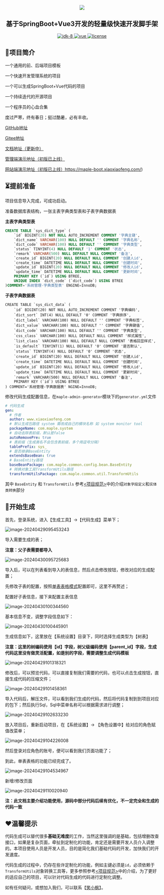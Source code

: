 <div align="center">
	<img src="https://image.xiaoxiaofeng.site/blog/2024/04/15/xxf-20240415111508.svg?xxfjava">
    <h2>
        基于SpringBoot+Vue3开发的轻量级快速开发脚手架
    </h3>
	<p align="center">
        <a target="_blank" href="https://www.oracle.com/java/technologies/javase/javase-jdk8-downloads.html">
            <img src="https://image.xiaoxiaofeng.site/blog/2024/04/17/xxf-20240417134430.png?xxfjava" alt="jdk-8" />
        </a>
		<a href="https://v3.vuejs.org/" target="_blank">
			<img src="https://image.xiaoxiaofeng.site/blog/2024/04/17/xxf-20240417134539.png?xxfjava" alt="vue">
		</a>
		<a href="https://gitee.com/lyt-top/vue-next-admin/blob/master/LICENSE" target="_blank">
		  <img src="https://image.xiaoxiaofeng.site/blog/2024/04/17/xxf-20240417134340.png?xxfjava" alt="license">
		</a>
	</p>
</div>

## 🍁项目简介

一个通用的前、后端项目模板

一个快速开发管理系统的项目

一个可以生成SpringBoot+Vue代码的项目

一个持续迭代的开源项目

一个程序员的心血合集

度过严寒，终有春日；挺过酷暑，必有丰收。

[GitHub地址](https://github.com/hack-feng/maple-boot/)

[Gitee地址](https://gitee.com/hack-feng/maple-boot)

[文档地址（更新中）](https://www.xiaoxiaofeng.com/category/49)

[管理端演示地址（初版已上线）](https://maple.xiaoxiaofeng.com/)

[网站端演示地址（初版已上线）](https://maple-boot.xiaoxiaofeng.com/)https://maple-boot.xiaoxiaofeng.com/)

## ⏳提前准备

项目信息导入完成，可成功启动。

准备数据库表结构，一张主表字典类型表和子表字典数据表

**主表字典类型表**


~~~sql
CREATE TABLE `sys_dict_type` (
	`id` BIGINT(20) NOT NULL AUTO_INCREMENT COMMENT '字典主键',
	`dict_name` VARCHAR(100) NULL DEFAULT '' COMMENT '字典名称',
	`dict_code` VARCHAR(100) NULL DEFAULT '' COMMENT '字典类型',
	`status` TINYINT(4) NULL DEFAULT '1' COMMENT '状态',
	`remark` VARCHAR(500) NULL DEFAULT NULL COMMENT '备注',
	`create_id` BIGINT(20) NULL DEFAULT NULL COMMENT '创建人id',
	`create_time` DATETIME NULL DEFAULT NULL COMMENT '创建时间',
	`update_id` BIGINT(20) NULL DEFAULT NULL COMMENT '修改人id',
	`update_time` DATETIME NULL DEFAULT NULL COMMENT '更新时间',
	PRIMARY KEY (`id`) USING BTREE,
	UNIQUE INDEX `dict_code` (`dict_code`) USING BTREE
)COMMENT='系统管理-字典类型表' ENGINE=InnoDB;
~~~

**子表字典数据表**

~~~mysql
CREATE TABLE `sys_dict_data` (
	`id` BIGINT(20) NOT NULL AUTO_INCREMENT COMMENT '字典编码',
	`dict_sort` INT(4) NULL DEFAULT '0' COMMENT '字典排序',
	`dict_label` VARCHAR(100) NULL DEFAULT '' COMMENT '字典标签',
	`dict_value` VARCHAR(100) NULL DEFAULT '' COMMENT '字典键值',
	`dict_code` VARCHAR(100) NULL DEFAULT '' COMMENT '字典类型',
	`css_class` VARCHAR(100) NULL DEFAULT NULL COMMENT '样式属性',
	`list_class` VARCHAR(100) NULL DEFAULT NULL COMMENT '表格回显样式',
	`is_default` TINYINT(1) NULL DEFAULT '0' COMMENT '是否默认',
	`status` TINYINT(4) NULL DEFAULT '0' COMMENT '状态',
	`create_id` BIGINT(20) NULL DEFAULT NULL COMMENT '创建人id',
	`create_time` DATETIME NULL DEFAULT NULL COMMENT '创建时间',
	`update_id` BIGINT(20) NULL DEFAULT NULL COMMENT '修改人id',
	`update_time` DATETIME NULL DEFAULT NULL COMMENT '更新时间',
	`remark` VARCHAR(500) NULL DEFAULT NULL COMMENT '备注',
	PRIMARY KEY (`id`) USING BTREE
) COMMENT='系统管理-字典数据表' NGINE=InnoDB;
~~~

修改代码生成配置信息，在`maple-admin-generator`模块下的`generator.yml`文件

~~~yml
# 代码生成
gen:
  # 作者
  author: www.xiaoxiaofeng.com
  # 默认生成包路径 system 需改成自己的模块名称 如 system monitor tool
  packageName: com.maple.system
  # 自动去除表前缀，默认是false
  autoRemovePre: true
  # 表前缀（生成类名不会包含表前缀，多个用逗号分隔）
  tablePrefix: sys_
  # 是否继承BaseEntity
  extendsBaseBean: true
  # BaseEntity路径
  baseBeanPackage: com.maple.common.config.bean.BaseEntity
  # 转换对象工具TransformUtils路径
  transformUtilsPackage: com.maple.common.util.TransformUtils
~~~

其中 `BaseEntity` 和 `TransformUtils` 参考[<项目规范>](https://www.xiaoxiaofeng.com/article/1067)中的介绍`对象字段定义`和`实体类转换`部分

## 🚀开始生成

首先，登录系统，进入【生成工具】->【代码生成】菜单下；

![image-20240429095453243](https://image.xiaoxiaofeng.site/blog/2024/04/29/xxf-20240429095453.png?xxfjava)

导入需要生成的表；

**注意：父子表需要都导入**

![image-20240430095725683](https://image.xiaoxiaofeng.site/blog/2024/04/30/xxf-20240430095726.png?xxfjava)

导入后，可以在列表看到导入的表信息，然后点击修改按钮，修改对应的生成配置；

先修改子表的配置，按照[单表表格模式](https://www.xiaoxiaofeng.com/article/1070)配置即可，这里不再赘述；

配置好子表信息，接下来配置主表信息

![image-20240430100344560](https://image.xiaoxiaofeng.site/blog/2024/04/30/xxf-20240430100344.png?xxfjava)

基本信息不变，调整字段信息如下：

![image-20240430100445901](https://image.xiaoxiaofeng.site/blog/2024/04/30/xxf-20240430100446.png?xxfjava)

生成信息如下，这里放在【系统设置】目录下，同时选择生成类型为【树表】

**注意：这里的树编码使用【id】字段，树父级编码使用【parent_id】字段，生成代码这里没有做灵活配置，如是别的字段，需要调整生成代码模板**

![image-20240429101318321](https://image.xiaoxiaofeng.site/blog/2024/04/29/xxf-20240429101318.png?xxfjava)

修改后，可以预览代码，可以直接复制我们需要的代码，也可以点击生成按钮，直接生成代码的压缩文件；

![image-20240429101458361](https://image.xiaoxiaofeng.site/blog/2024/04/29/xxf-20240429101458.png?xxfjava)

导入代码后，解压文件，可以看到我们生成的代码，然后将代码复制到到项目对应的包下；然后执行Sql，Sql中菜单名称可以根据需求进行调整；

![image-20240429102633230](https://image.xiaoxiaofeng.site/blog/2024/04/29/xxf-20240429102633.png?xxfjava)

放入项目后，重新启动项目，在【系统设置】-> 【角色设置中】给对应的角色赋值改菜单；

![image-20240429104226008](https://image.xiaoxiaofeng.site/blog/2024/04/29/xxf-20240429104226.png?xxfjava)

然后登录对应角色的账号，便可以看到我们页面功能了；

到此，单表表格的功能已经完成了。

![image-20240429104534967](https://image.xiaoxiaofeng.site/blog/2024/04/29/xxf-20240429104535.png?xxfjava)

新增/修改页面

![image-20240429110020940](https://image.xiaoxiaofeng.site/blog/2024/04/29/xxf-20240429110020.png?xxfjava)

**注：此文档主要介绍功能使用，源码中部分代码后续有优化，不一定完全和生成的代码一致**

## ❤温馨提示

代码生成可以替代很多**基础无难度**的工作，当然这里强调的是基础，包括增删改查接口，如果是复杂页面，牵扯到定制化的功能，肯定还是需要开发人员介入调整的。本项目使用人员是开发人员，目的是简化我们基础代码的开发，加快我们的开发速度。

代码生成的过程中，仍存在些许定制化的功能，例如主键必须是`id`，必须依赖于`TransformUtils`对象转换工具等，更多参照参考[<项目规范>](https://www.xiaoxiaofeng.com/article/1067)中的介绍，为了更好的适应自己的项目，可以针对代码生成的代码进行定制化调整。

如有任何疑问，或想加入我们，可以联系【[笑小枫](https://www.xiaoxiaofeng.com/author)】。
